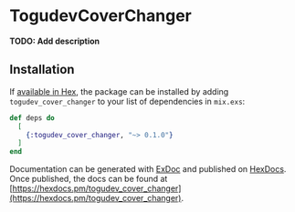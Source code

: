 # TogudevCoverChanger

**TODO: Add description**

## Installation

If [available in Hex](https://hex.pm/docs/publish), the package can be installed
by adding `togudev_cover_changer` to your list of dependencies in `mix.exs`:

```elixir
def deps do
  [
    {:togudev_cover_changer, "~> 0.1.0"}
  ]
end
```

Documentation can be generated with [ExDoc](https://github.com/elixir-lang/ex_doc)
and published on [HexDocs](https://hexdocs.pm). Once published, the docs can
be found at [https://hexdocs.pm/togudev_cover_changer](https://hexdocs.pm/togudev_cover_changer).

